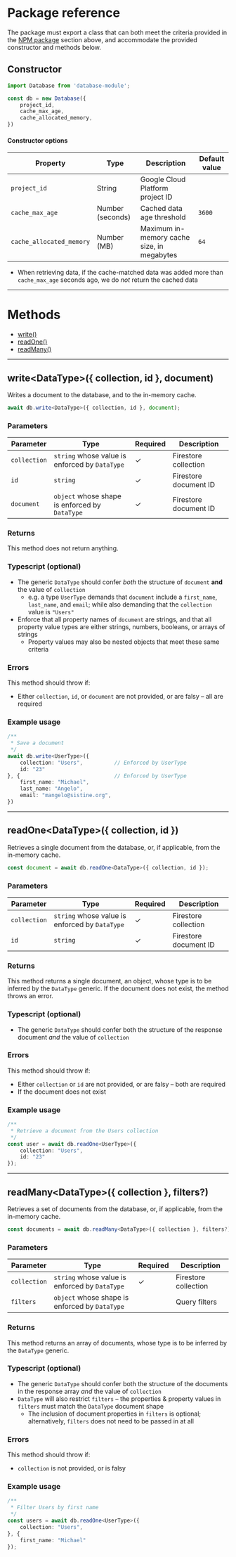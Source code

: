 # Package reference
The package must export a class that can both meet the criteria provided in the [NPM package](#npm-package) section above, and accommodate the provided constructor and methods below.

## Constructor

```js
import Database from 'database-module';

const db = new Database({
    project_id,
    cache_max_age,
    cache_allocated_memory,
})
```

#### Constructor options

| Property | Type | Description | Default value |
| -------- | ---- | ----------- | ------- |
| `project_id` | String | Google Cloud Platform project ID | |
| `cache_max_age` | Number (seconds) | Cached data age threshold | `3600` |
| `cache_allocated_memory` | Number (MB) | Maximum in-memory cache size, in megabytes | `64` |

- When retrieving data, if the cache-matched data was added more than `cache_max_age` seconds ago, we do _not_ return the cached data


---
# Methods

- [write()](#writedatatype-collection-id--document)
- [readOne()](#readonedatatype-collection-id-) 
- [readMany()](#readmanydatatype-collection--filters) 

---
## write\<DataType>({ collection, id }, document)
Writes a document to the database, and to the in-memory cache.

```ts
await db.write<DataType>({ collection, id }, document);
```

### Parameters

| Parameter    | Type   | Required | Description |
| ------------ | ------ | -------- | ----------- |
| `collection` | `string` whose value is enforced by `DataType` | &check;  | Firestore collection |
| `id`         | `string` | &check;  | Firestore document ID |
| `document`   | `object` whose shape is enforced by `DataType` | &check;  | Firestore document ID |

### Returns
This method does not return anything.


### Typescript (optional)
- The generic `DataType` should confer _both_ the structure of `document` **and** the value of `collection`
    - e.g. a type `UserType` demands that `document` include a `first_name`, `last_name`, and `email`; while also demanding that the `collection` value is `"Users"`
- Enforce that all property names of `document` are strings, and that all property value types are either strings, numbers, booleans, or arrays of strings
    - Property values may also be nested objects that meet these same criteria


### Errors
This method should throw if:
- Either `collection`, `id`, or `document` are not provided, or are falsy – all are required


### Example usage
```ts
/**
 * Save a document
 */
await db.write<UserType>({ 
    collection: "Users",          // Enforced by UserType
    id: "23"
}, {                              // Enforced by UserType
    first_name: "Michael",
    last_name: "Angelo",
    email: "mangelo@sistine.org",
})
```

---
## readOne\<DataType>({ collection, id })
Retrieves a single document from the database, or, if applicable, from the in-memory cache.

```ts
const document = await db.readOne<DataType>({ collection, id });
```

### Parameters

| Parameter    | Type   | Required | Description |
| ------------ | ------ | -------- | ----------- |
| `collection` | `string` whose value is enforced by `DataType` | &check;  | Firestore collection |
| `id`         | `string` |  &check; | Firestore document ID ||


### Returns
This method returns a single document, an object, whose type is to be inferred by the `DataType` generic. If the document does not exist, the method throws an error.


### Typescript (optional)
- The generic `DataType` should confer both the structure of the response document _and_ the value of `collection`


### Errors
This method should throw if:
- Either `collection` or `id` are not provided, or are falsy – both are required
- If the document does not exist


### Example usage
```ts
/**
 * Retrieve a document from the Users collection
 */
const user = await db.readOne<UserType>({ 
    collection: "Users", 
    id: "23"
});
```


---
## readMany\<DataType>({ collection }, filters?)
Retrieves a set of documents from the database, or, if applicable, from the in-memory cache.

```ts
const documents = await db.readMany<DataType>({ collection }, filters?);
```

### Parameters

| Parameter    | Type   | Required | Description |
| ------------ | ------ | -------- | ----------- |
| `collection` | `string` whose value is enforced by `DataType` | &check;  | Firestore collection |
| `filters`    | `object` whose shape is enforced by `DataType` |  | Query filters |


### Returns
This method returns an array of documents, whose type is to be inferred by the `DataType` generic.


### Typescript (optional)
- The generic `DataType` should confer both the structure of the documents in the response array _and_ the value of `collection`
- `DataType` will also restrict `filters` – the properties & property values in `filters` must match the `DataType` document shape
    - The inclusion of document properties in `filters` is optional; alternatively, `filters` does not need to be passed in at all


### Errors
This method should throw if:
- `collection` is not provided, or is falsy


### Example usage
```ts
/**
 * Filter Users by first name
 */
const users = await db.readOne<UserType>({ 
    collection: "Users", 
}, {
    first_name: "Michael"
});
```
